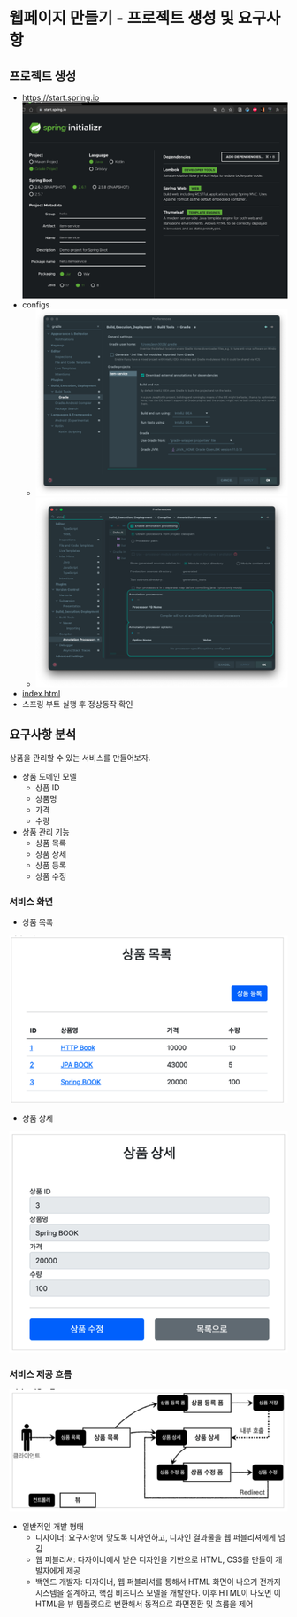 # 웹페이지 만들기 - 프로젝트 생성 및 요구사항

## 프로젝트 생성

- <https://start.spring.io>
![img1](./img/webpage-init.png)
- configs
  - ![a](./img/config1.png)
  - ![b](./img/config2.png)
- [index.html](./item-service/src/main/resources/static/index.html)
- 스프링 부트 실행 후 정상동작 확인

## 요구사항 분석

상품을 관리할 수 있는 서비스를 만들어보자.

- 상품 도메인 모델
  - 상품 ID
  - 상품명
  - 가격
  - 수량
- 상품 관리 기능
  - 상품 목록
  - 상품 상세
  - 상품 등록
  - 상품 수정

### 서비스 화면

- 상품 목록

![img2](./img/item-service-ui.png)

- 상품 상세

![img3](./img/item-service-ui2.png)

### 서비스 제공 흐름

![img4](./img/item-service-flow.png)

- 일반적인 개발 형태
  - 디자이너: 요구사항에 맞도록 디자인하고, 디자인 결과물을 웹 퍼블리셔에게 넘김
  - 웹 퍼블리셔: 다자이너에서 받은 디자인을 기반으로 HTML, CSS를 만들어 개발자에게 제공
  - 백엔드 개발자: 디자이너, 웹 퍼블리셔를 통해서 HTML 화면이 나오기 전까지 시스템을 설계하고, 핵심 비즈니스 모델을 개발한다. 이후 HTML이 나오면 이 HTML을 뷰 템플릿으로 변환해서 동적으로 화면전환 및 흐름을 제어
